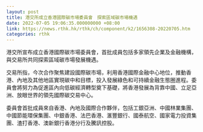 ```yaml
---
layout: post
title: 港交所成立香港國際碳市場委員會　探索區域碳市場機遇
date: 2022-07-05 19:06:35.000000000 +08:00
link: https://news.rthk.hk/rthk/ch/component/k2/1656308-20220705.htm
categories: rthk
---
```


港交所宣布成立香港國際碳市場委員會，首批成員包括多家領先企業及金融機構，與交易所共同探索區域碳市場發展機遇。 

交易所指，今次合作聚焦建設國際碳市場，利用香港國際金融中心地位，推動香港、內地及其他地區實現碳中和目標，投入發展綠色和可持續金融生態圈進程。委員會將努力為促進區內向低碳經濟轉型奠下基礎，將香港發展為背靠中國、立足亞洲、放眼世界的領先國際碳交易中心。

委員會首批成員來自香港、內地及國際合作夥伴，包括工銀亞洲、中國林業集團、中國節能環保集團、中銀香港、法巴香港、滙豐銀行、國泰航空、國家電力投資集團、渣打香港、澳新銀行香港分行及騰訊控股。
